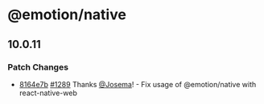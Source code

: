 # @emotion/native

## 10.0.11

### Patch Changes

- [8164e7b](https://github.com/emotion-js/emotion/commit/8164e7b) [#1289](https://github.com/emotion-js/emotion/pulls/1344) Thanks [@Josema](https://github.com/Josema)! - Fix usage of @emotion/native with react-native-web
